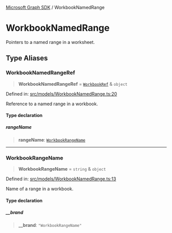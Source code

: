 [Microsoft Graph SDK](README.md) / WorkbookNamedRange

# WorkbookNamedRange

Pointers to a named range in a worksheet.

## Type Aliases

### WorkbookNamedRangeRef

> **WorkbookNamedRangeRef** = [`WorkbookRef`](Workbook.md#workbookref) & `object`

Defined in: [src/models/WorkbookNamedRange.ts:20](https://github.com/Future-Secure-AI/microsoft-graph/blob/main/src/models/WorkbookNamedRange.ts#L20)

Reference to a named range in a workbook.

#### Type declaration

##### rangeName

> **rangeName**: [`WorkbookRangeName`](#workbookrangename)

***

### WorkbookRangeName

> **WorkbookRangeName** = `string` & `object`

Defined in: [src/models/WorkbookNamedRange.ts:13](https://github.com/Future-Secure-AI/microsoft-graph/blob/main/src/models/WorkbookNamedRange.ts#L13)

Name of a range in a workbook.

#### Type declaration

##### \_\_brand

> **\_\_brand**: `"WorkbookRangeName"`
